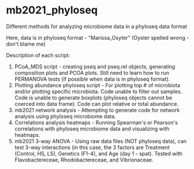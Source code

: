 # mb2021_phyloseq
Different methods for analyzing microbiome data in a phyloseq data format

Here, data is in phyloseq format - "Marissa_Osyter" (Oyster spelled wrong - don't blame me)

Description of each script: 

1. PCoA_MDS script - creating pseq and pseq.rel objects, generating composition plots and PCOA plots. Still need to learn how to run PERMANOVA tests (if possible when data is in phyloseq format).
2. Plotting abundance phyloseq script - For plotting top # of microbiota and/or plotting specific microbiota. Code unable to filter out samples. Code is unable to generate boxplots (phyloseq objects cannot be coerced into data frame). Code can plot relative or total abundance.
3. mb2021 network analysis - Attempting to generate code for network analysis using phyloseq microbiome data.
4. Correlations analysis heatmaps - Running Spearman's or Pearson's correlations with phyloseq microbiome data and visualizing with heatmaps.
5. mb2021 3-way ANOVA - Using raw data files (NOT phyloseq data), can test 3-way interactions (in this case, the 3 factors are Treatment (Control, HS, LS), Genetics (F1-4), and Age (day 1 - spat). Tested with Flavobactereceae, Rhodobactereceae, and Vibrionaceae. 
